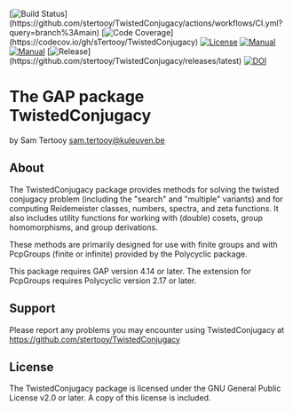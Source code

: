 [![Build Status](https://custom-icon-badges.demolab.com/github/actions/workflow/status/stertooy/TwistedConjugacy/CI.yml?branch=main&logo=bug&logoColor=white&label=tests&?)](https://github.com/stertooy/TwistedConjugacy/actions/workflows/CI.yml?query=branch%3Amain)
[![Code Coverage](https://custom-icon-badges.demolab.com/codecov/c/github/stertooy/TwistedConjugacy?logo=code&logoColor=white&?)](https://codecov.io/gh/sTertooy/TwistedConjugacy)
[![License](https://custom-icon-badges.demolab.com/badge/license-GPLv2%2B-blue.svg?logo=law&logoColor=white)](https://www.gnu.org/licenses/old-licenses/gpl-2.0.en.html)
[![Manual](https://custom-icon-badges.demolab.com/badge/manual-html-blue?logo=browser&logoColor=white)](https://stertooy.github.io/TwistedConjugacy/doc/chap0_mj.html)
[![Manual](https://custom-icon-badges.demolab.com/badge/manual-pdf-blue?logo=book&logoColor=white)](https://github.com/stertooy/TwistedConjugacy/releases/latest/download/manual.pdf)
[![Release](https://custom-icon-badges.demolab.com/github/release/stertooy/twistedconjugacy.svg?logo=tag&logoColor=white?)](https://github.com/stertooy/TwistedConjugacy/releases/latest)
[![DOI](https://custom-icon-badges.demolab.com/badge/DOI-10/nv2g-blue?logo=doi&logoColor=white)](https://doi.org/10/nv2g)

The GAP package TwistedConjugacy
==================================

by Sam Tertooy <sam.tertooy@kuleuven.be>



About
-----

The TwistedConjugacy package provides methods for solving the twisted conjugacy
problem (including the "search" and "multiple" variants) and for computing
Reidemeister classes, numbers, spectra, and zeta functions. It also includes
utility functions for working with (double) cosets, group homomorphisms, and
group derivations.

These methods are primarily designed for use with finite groups and with
PcpGroups (finite or infinite) provided by the Polycyclic package.
    
This package requires GAP version 4.14 or later. The extension for PcpGroups
requires Polycyclic version 2.17 or later.



Support
-------

Please report any problems you may encounter using TwistedConjugacy at
<https://github.com/stertooy/TwistedConjugacy>



License
-------

The TwistedConjugacy package is licensed under the GNU General Public License
v2.0 or later. A copy of this license is included.
